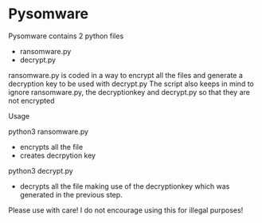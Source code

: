 # Pysomware

Pysomware contains 2 python files
  - ransomware.py
  - decrypt.py

ransomware.py is coded in a way to encrypt all the files and generate a decryption key to be used with decrypt.py
The script also keeps in mind to ignore ransomware.py, the decryptionkey and decrypt.py so that they are not encrypted


Usage

python3 ransomware.py
  - encrypts all the file
  - creates decrpytion key

python3 decrypt.py
  - decrypts all the file making use of the decryptionkey which was generated in the previous step.


Please use with care! I do not encourage using this for illegal purposes!

